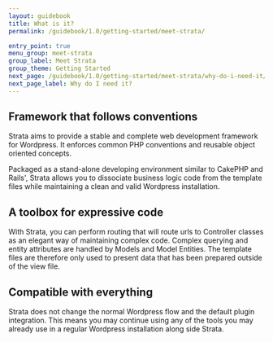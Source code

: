 ```yaml
---
layout: guidebook
title: What is it?
permalink: /guidebook/1.0/getting-started/meet-strata/

entry_point: true
menu_group: meet-strata
group_label: Meet Strata
group_theme: Getting Started
next_page: /guidebook/1.0/getting-started/meet-strata/why-do-i-need-it/
next_page_label: Why do I need it?
---
```


## Framework that follows conventions

Strata aims to provide a stable and complete web development framework for Wordpress. It enforces common PHP conventions and reusable object oriented concepts.

Packaged as a stand-alone developing environment similar to CakePHP and Rails', Strata allows you to dissociate business logic code from the template files while maintaining a clean and valid Wordpress installation.

## A toolbox for expressive code

With Strata, you can perform routing that will route urls to Controller classes as an elegant way of maintaining complex code. Complex querying and entity attributes are handled by Models and Model Entities. The template files are therefore only used to present data that has been prepared outside of the view file.

## Compatible with everything

Strata does not change the normal Wordpress flow and the default plugin integration. This means you may continue using any of the tools you may already use in a regular Wordpress installation along side Strata.
